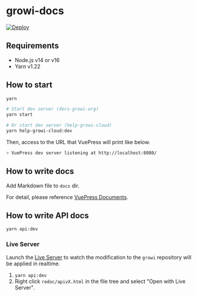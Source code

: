 # growi-docs

[![Deploy](https://github.com/growilabs/growi-docs/actions/workflows/deploy.yml/badge.svg)](https://github.com/growilabs/growi-docs/actions/workflows/deploy.yml)

## Requirements

- Node.js v14 or v16
- Yarn v1.22

## How to start

``` bash
yarn

# Start dev server (docs-growi-org)
yarn start

# Or start dev server (help-growi-cloud) 
yarn help-growi-cloud:dev
```

Then, access to the URL that VuePress will print like below.

``` bash
> VuePress dev server listening at http://localhost:8080/
```

## How to write docs

Add Markdown file to `docs` dir.

For detail, please reference [VuePress Documents](https://vuepress.vuejs.org/).

## How to write API docs

``` bash
yarn api:dev
```

### Live Server

Launch the [Live Server](https://marketplace.visualstudio.com/items?itemName=ritwickdey.LiveServer)
to watch the modification to the `growi` repository will be applied in realtime.

1. `yarn api:dev`
1. Right click `redoc/apivX.html` in the file tree and select "Open with Live Server".
